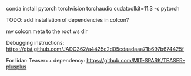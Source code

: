 conda install pytorch torchvision torchaudio cudatoolkit=11.3 -c pytorch

TODO: add installation of dependencies in colcon?

mv colcon.meta to the root ws dir

Debugging instructions: https://gist.github.com/JADC362/a4425c2d05cdaadaaa71b697b674425f

For lidar: Teaser++ dependency: https://github.com/MIT-SPARK/TEASER-plusplus